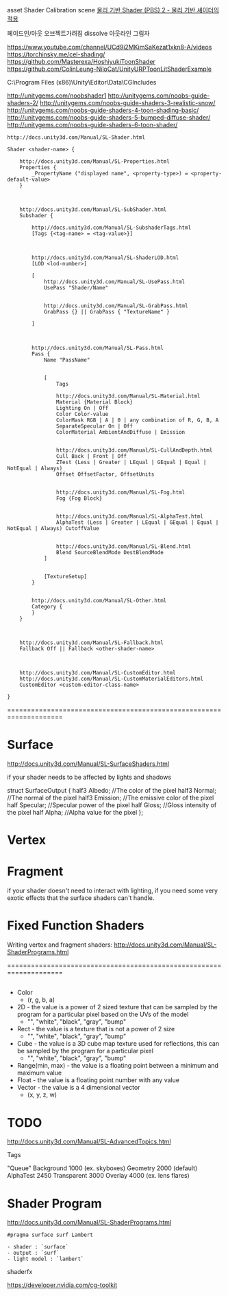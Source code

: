 asset
Shader Calibration scene
[물리 기반 Shader (PBS) 2 - 물리 기반 셰이더의 적용](https://edu.kocca.kr/edu/onlineEdu/openLecture/view.do?pSeq=581&pageIndex2=&pLectureCls=&&searchCnd=1&gubun=GC02&menuNo=500085&pageIndex=6)


페이드인/아웃
오브젝트가려짐
dissolve
아웃라인
그림자

https://www.youtube.com/channel/UCd9i2MKimSaKezat1xkn8-A/videos
https://torchinsky.me/cel-shading/
https://github.com/Masterexa/HoshiyukiToonShader
https://github.com/ColinLeung-NiloCat/UnityURPToonLitShaderExample


C:\Program Files (x86)\Unity\Editor\Data\CGIncludes



http://unitygems.com/noobshader1
http://unitygems.com/noobs-guide-shaders-2/
http://unitygems.com/noobs-guide-shaders-3-realistic-snow/
http://unitygems.com/noobs-guide-shaders-4-toon-shading-basic/
http://unitygems.com/noobs-guide-shaders-5-bumped-diffuse-shader/
http://unitygems.com/noobs-guide-shaders-6-toon-shader/





```shaderlab
http://docs.unity3d.com/Manual/SL-Shader.html

Shader <shader-name> {

	http://docs.unity3d.com/Manual/SL-Properties.html
    Properties {
        _PropertyName ("displayed name", <property-type>) = <property-default-value>
    }
	
	
	
	http://docs.unity3d.com/Manual/SL-SubShader.html
    Subshader {
	
		http://docs.unity3d.com/Manual/SL-SubshaderTags.html
		[Tags {<tag-name> = <tag-value>}]
		
		
		
		http://docs.unity3d.com/Manual/SL-ShaderLOD.html
		[LOD <lod-number>]
			
		[
			http://docs.unity3d.com/Manual/SL-UsePass.html
			UsePass "Shader/Name"
			
			
			http://docs.unity3d.com/Manual/SL-GrabPass.html
			GrabPass {} || GrabPass { "TextureName" }
			
		]
		
		
		
		http://docs.unity3d.com/Manual/SL-Pass.html
		Pass {
			Name "PassName"

			
			[
				Tags
			
				http://docs.unity3d.com/Manual/SL-Material.html
			    Material {Material Block}
				Lighting On | Off
				Color Color-value
				ColorMask RGB | A | 0 | any combination of R, G, B, A
				SeparateSpecular On | Off
				ColorMaterial AmbientAndDiffuse | Emission
				
				
				http://docs.unity3d.com/Manual/SL-CullAndDepth.html
				Cull Back | Front | Off
			    ZTest (Less | Greater | LEqual | GEqual | Equal | NotEqual | Always)
				Offset OffsetFactor, OffsetUnits
				

				http://docs.unity3d.com/Manual/SL-Fog.html
				Fog {Fog Block}
				
				
				http://docs.unity3d.com/Manual/SL-AlphaTest.html
				AlphaTest (Less | Greater | LEqual | GEqual | Equal | NotEqual | Always) CutoffValue

				
				http://docs.unity3d.com/Manual/SL-Blend.html
				Blend SourceBlendMode DestBlendMode
			]
			
			
			[TextureSetup]
		}
		
		
		http://docs.unity3d.com/Manual/SL-Other.html
		Category {
		}		
	}
	
	
	
	http://docs.unity3d.com/Manual/SL-Fallback.html
	Fallback Off || Fallback <other-shader-name>
	
	
	
	http://docs.unity3d.com/Manual/SL-CustomEditor.html
	http://docs.unity3d.com/Manual/SL-CustomMaterialEditors.html
	CustomEditor <custom-editor-class-name>
	
}
```





====================================================================



# Surface
http://docs.unity3d.com/Manual/SL-SurfaceShaders.html

if your shader needs to be affected by lights and shadows


struct SurfaceOutput {
    half3 Albedo;		//The color of the pixel
    half3 Normal;		//The normal of the pixel
    half3 Emission;		//The emissive color of the pixel
    half Specular;		//Specular power of the pixel
    half Gloss;			//Gloss intensity of the pixel
    half Alpha;			//Alpha value for the pixel
};




# Vertex


# Fragment


if your shader doesn't need to interact with lighting, 
if you need some very exotic effects that the surface shaders can't handle. 


# Fixed Function Shaders


Writing vertex and fragment shaders: http://docs.unity3d.com/Manual/SL-ShaderPrograms.html





====================================================================



## <property-type>
 * Color
	- (r, g, b, a)
 * 2D - the value is a power of 2 sized texture that can be sampled by the program for a particular pixel based on the UVs of the model 
	- "", "white", "black", "gray", "bump"
 * Rect - the value is a texture that is not a power of 2 size
	- "", "white", "black", "gray", "bump"
 * Cube - the value is a 3D cube map texture used for reflections, this can be sampled by the program for a particular pixel
	- "", "white", "black", "gray", "bump"
 * Range(min, max) - the value is a floating point between a minimum and maximum value
 * Float - the value is a floating point number with any value
 * Vector - the value is a 4 dimensional vector
	- (x, y, z, w)


	

# TODO

http://docs.unity3d.com/Manual/SL-AdvancedTopics.html



Tags

"Queue"
Background	1000	(ex. skyboxes)
Geometry	2000	(default)
AlphaTest	2450
Transparent	3000
Overlay		4000	(ex. lens flares)




# Shader Program

http://docs.unity3d.com/Manual/SL-ShaderPrograms.html


```
#pragma surface surf Lambert

- shader : `surface`
- output : `surf`
- light model : `lambert`
```








shaderfx




https://developer.nvidia.com/cg-toolkit
